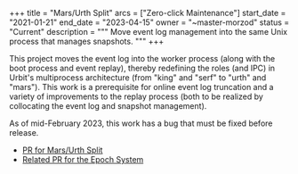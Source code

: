 +++
title = "Mars/Urth Split"
arcs = ["Zero-click Maintenance"]
start_date = "2021-01-21"
end_date = "2023-04-15"
owner = "~master-morzod"
status = "Current"
description = """
Move event log management into the same Unix process that manages
snapshots.
"""
+++

This project moves the event log into the worker process (along with the boot process and event replay), thereby redefining the roles (and IPC) in Urbit's multiprocess architecture (from "king" and "serf" to "urth" and "mars"). This work is a prerequisite for online event log truncation and a variety of improvements to the replay process (both to be realized by collocating the event log and snapshot management).

As of mid-February 2023, this work has a bug that must be fixed before release.

- [PR for Mars/Urth Split](https://github.com/urbit/urbit/pull/5596)
- [Related PR for the Epoch System](https://github.com/urbit/urbit/pull/5701)

